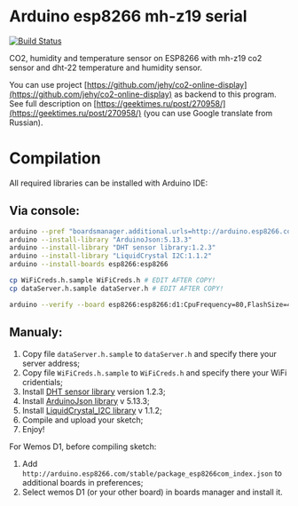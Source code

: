 # Arduino esp8266 mh-z19 serial

[![Build Status](https://travis-ci.org/jehy/arduino-esp8266-mh-z19-serial.svg?branch=master)](https://travis-ci.org/jehy/arduino-esp8266-mh-z19-serial)

CO2, humidity and temperature sensor on ESP8266 with mh-z19 co2 sensor and dht-22 temperature and humidity sensor.

You can use project [https://github.com/jehy/co2-online-display](https://github.com/jehy/co2-online-display) as backend to this program.
See full description on [https://geektimes.ru/post/270958/](https://geektimes.ru/post/270958/) (you can use Google translate from Russian).

# Compilation

All required libraries can be installed with Arduino IDE:

## Via console:

```bash
arduino --pref "boardsmanager.additional.urls=http://arduino.esp8266.com/stable/package_esp8266com_index.json" --save-prefs
arduino --install-library "ArduinoJson:5.13.3"
arduino --install-library "DHT sensor library:1.2.3"
arduino --install-library "LiquidCrystal I2C:1.1.2"
arduino --install-boards esp8266:esp8266

cp WiFiCreds.h.sample WiFiCreds.h # EDIT AFTER COPY!
cp dataServer.h.sample dataServer.h # EDIT AFTER COPY!

arduino --verify --board esp8266:esp8266:d1:CpuFrequency=80,FlashSize=4M3M arduino-esp8266-mh-z19-serial.ino

```

## Manualy:

1. Copy file `dataServer.h.sample` to `dataServer.h` and specify there your server address;
2. Copy file `WiFiCreds.h.sample` to `WiFiCreds.h` and specify there your WiFi cridentials;
3. Install [DHT sensor library](https://github.com/adafruit/DHT-sensor-library) version 1.2.3; 
4. Install [ArduinoJson library](https://arduinojson.org/) v 5.13.3;
5. Install [LiquidCrystal_I2C library](https://github.com/marcoschwartz/LiquidCrystal_I2C) v 1.1.2;
7. Compile and upload your sketch;
8. Enjoy!

For Wemos D1, before compiling sketch:

1. Add `http://arduino.esp8266.com/stable/package_esp8266com_index.json` to additional boards in preferences;
2. Select wemos D1 (or your other board) in boards manager and install it.
